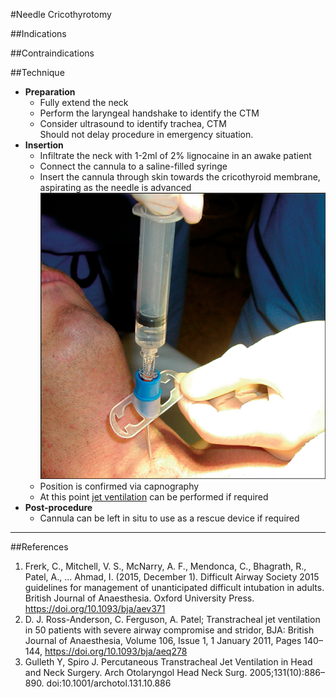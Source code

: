 #Needle Cricothyrotomy

##Indications


##Contraindications



##Technique
* **Preparation**
	* Fully extend the neck
	* Perform the laryngeal handshake to identify the CTM
	* Consider ultrasound to identify trachea, CTM  
	Should not delay procedure in emergency situation.
* **Insertion** 
	* Infiltrate the neck with 1-2ml of 2% lignocaine in an awake patient
	* Connect the cannula to a saline-filled syringe
	* Insert the cannula through skin towards the cricothyroid membrane, aspirating as the needle is advanced  
	![Needle cricothyrotomy: from Gulleth Y, Spiro J. Percutaneous Transtracheal Jet Ventilation in Head and Neck Surgery. Arch Otolaryngol Head Neck Surg. 2005;131(10):886–890. doi:10.1001/archotol.131.10.886](/resources/needlecric.png)
	* Position is confirmed via capnography
	* At this point [jet ventilation](management/airway/jet-ventilation.md) can be performed if required
* **Post-procedure**
	* Cannula can be left in situ to use as a rescue device if required




---

##References
1. Frerk, C., Mitchell, V. S., McNarry, A. F., Mendonca, C., Bhagrath, R., Patel, A., … Ahmad, I. (2015, December 1). Difficult Airway Society 2015 guidelines for management of unanticipated difficult intubation in adults. British Journal of Anaesthesia. Oxford University Press. https://doi.org/10.1093/bja/aev371
2. D. J. Ross-Anderson, C. Ferguson, A. Patel; Transtracheal jet ventilation in 50 patients with severe airway compromise and stridor, BJA: British Journal of Anaesthesia, Volume 106, Issue 1, 1 January 2011, Pages 140–144, https://doi.org/10.1093/bja/aeq278
3. Gulleth Y, Spiro J. Percutaneous Transtracheal Jet Ventilation in Head and Neck Surgery. Arch Otolaryngol Head Neck Surg. 2005;131(10):886–890. doi:10.1001/archotol.131.10.886